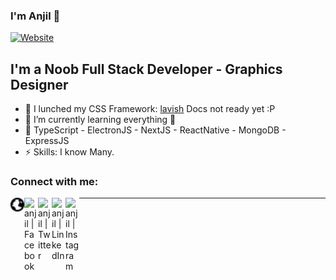 ### I'm Anjil 👋

[![Website](https://img.shields.io/website?label=Portfolio&style=for-the-badge&url=https%3A%2F%2Fcodestackr.com)](http://anjil.me/)


## I'm a Noob Full Stack Developer - Graphics Designer

- 🔭 I lunched my CSS Framework: [lavish] Docs not ready yet :P
- 🌱 I’m currently learning everything 🤣
- 🥅 TypeScript - ElectronJS - NextJS - ReactNative - MongoDB - ExpressJS
- ⚡ Skills: I know Many.


### Connect with me:

[<img align="left" alt="anjil | Website" width="22px" src="https://raw.githubusercontent.com/iconic/open-iconic/master/svg/globe.svg" />][website]
[<img align="left" alt="anjil | Facebook" width="22px" src="https://cdn.jsdelivr.net/npm/simple-icons@v3/icons/facebook.svg" />][facebook]
[<img align="left" alt="anjil | Twitter" width="22px" src="https://cdn.jsdelivr.net/npm/simple-icons@v3/icons/twitter.svg" />][twitter]
[<img align="left" alt="anjil | LinkedIn" width="22px" src="https://cdn.jsdelivr.net/npm/simple-icons@v3/icons/linkedin.svg" />][linkedin]
[<img align="left" alt="anjil | Instagram" width="22px" src="https://cdn.jsdelivr.net/npm/simple-icons@v3/icons/instagram.svg" />][instagram]

---

[website]: https://anjil.me
[lavish]: https://lavish-css-framework.vercel.app/
[twitter]: https://twitter.com/anjil0000
[facebook]: https://facebook.com/anjil0000
[instagram]: https://instagram.com/anjil0000_
[linkedin]: https://linkedin.com/in/anjil0000

